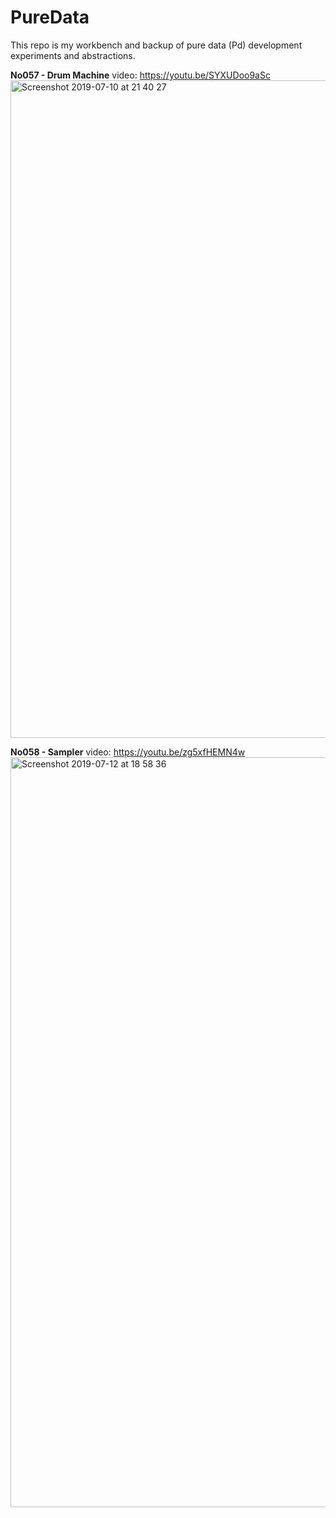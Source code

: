 # PureData 
This repo is my workbench and backup of pure data (Pd) development experiments and abstractions.

**No057 - Drum Machine**
video: https://youtu.be/SYXUDoo9aSc
<img width="1052" alt="Screenshot 2019-07-10 at 21 40 27" src="https://user-images.githubusercontent.com/20823082/60999477-8cbc1a80-a35b-11e9-802b-f82e1c1e0a79.png">

**No058 - Sampler**
video: https://youtu.be/zg5xfHEMN4w
<img width="1200" alt="Screenshot 2019-07-12 at 18 58 36" src="https://user-images.githubusercontent.com/20823082/61145293-599e9600-a4d7-11e9-85ad-cae36eb8562e.png">
